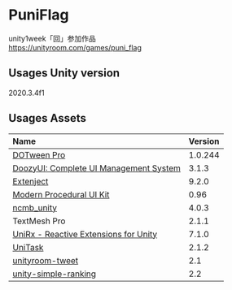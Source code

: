 # PuniFlag
unity1week「回」参加作品  
https://unityroom.com/games/puni_flag

## Usages Unity version

2020.3.4f1

## Usages Assets

|Name|Version|
|:--|:--|
|[DOTween Pro](https://assetstore.unity.com/packages/tools/visual-scripting/dotween-pro-32416)|1.0.244|
|[DoozyUI: Complete UI Management System](https://assetstore.unity.com/packages/tools/gui/doozyui-complete-ui-management-system-138361)|3.1.3|
|[Extenject](https://assetstore.unity.com/packages/tools/utilities/extenject-dependency-injection-ioc-157735)|9.2.0|
|[Modern Procedural UI Kit](https://assetstore.unity.com/packages/tools/gui/modern-procedural-ui-kit-163041)|0.96|
|[ncmb_unity](https://github.com/NIFCLOUD-mbaas/ncmb_unity)|4.0.3|
|TextMesh Pro|2.1.1|
|[UniRx - Reactive Extensions for Unity](https://assetstore.unity.com/packages/tools/integration/unirx-reactive-extensions-for-unity-17276)|7.1.0|
|[UniTask](https://github.com/Cysharp/UniTask)|2.1.2|
|[unityroom-tweet](https://github.com/naichilab/unityroom-tweet)|2.1|
|[unity-simple-ranking](https://github.com/naichilab/unity-simple-ranking)|2.2|
